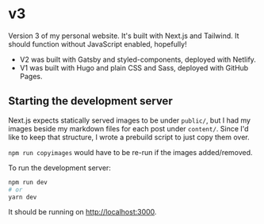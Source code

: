 # v3

Version 3 of my personal website. It's built with Next.js and Tailwind.
It should function without JavaScript enabled, hopefully!

- V2 was built with Gatsby and styled-components, deployed with Netlify.
- V1 was built with Hugo and plain CSS and Sass, deployed with GitHub Pages.

## Starting the development server

Next.js expects statically served images to be under `public/`, but I had my
images beside my markdown files for each post under `content/`. Since I'd like
to keep that structure, I wrote a prebuild script to just copy them over.

`npm run copyimages` would have to be re-run if the images added/removed.

To run the development server:

```bash
npm run dev
# or
yarn dev
```

It should be running on [http://localhost:3000](http://localhost:3000).
